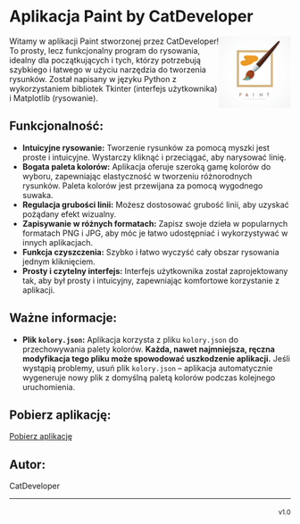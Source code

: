 # Aplikacja Paint by CatDeveloper

<img src="Paint_ico.png" align="right" width="128">

Witamy w aplikacji Paint stworzonej przez CatDeveloper! To prosty, lecz funkcjonalny program do rysowania, idealny dla początkujących i tych, którzy potrzebują szybkiego i łatwego w użyciu narzędzia do tworzenia rysunków.  Został napisany w języku Python z wykorzystaniem bibliotek Tkinter (interfejs użytkownika) i Matplotlib (rysowanie).


## Funkcjonalność:

* **Intuicyjne rysowanie:** Tworzenie rysunków za pomocą myszki jest proste i intuicyjne.  Wystarczy kliknąć i przeciągać, aby narysować linię.
* **Bogata paleta kolorów:** Aplikacja oferuje szeroką gamę kolorów do wyboru, zapewniając elastyczność w tworzeniu różnorodnych rysunków.  Paleta kolorów jest przewijana za pomocą wygodnego suwaka.
* **Regulacja grubości linii:** Możesz dostosować grubość linii, aby uzyskać pożądany efekt wizualny.
* **Zapisywanie w różnych formatach:**  Zapisz swoje dzieła w popularnych formatach PNG i JPG, aby móc je łatwo udostępniać i wykorzystywać w innych aplikacjach.
* **Funkcja czyszczenia:**  Szybko i łatwo wyczyść cały obszar rysowania jednym kliknięciem.
* **Prosty i czytelny interfejs:**  Interfejs użytkownika został zaprojektowany tak, aby był prosty i intuicyjny, zapewniając komfortowe korzystanie z aplikacji.


## Ważne informacje:

* **Plik `kolory.json`:** Aplikacja korzysta z pliku `kolory.json` do przechowywania palety kolorów.  **Każda, nawet najmniejsza, ręczna modyfikacja tego pliku może spowodować uszkodzenie aplikacji.** Jeśli wystąpią problemy, usuń plik `kolory.json` – aplikacja automatycznie wygeneruje nowy plik z domyślną paletą kolorów podczas kolejnego uruchomienia.

## Pobierz aplikację:

[Pobierz aplikację](https://drive.google.com/file/d/1-1T9m5MMx3HQ-O6t5g74IRywUm-XBjum/view?usp=sharing)



## Autor:

CatDeveloper


---
<div align="right">
  <small>v1.0</small>
</div>
